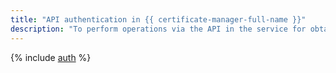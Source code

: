 ```yaml
---
title: "API authentication in {{ certificate-manager-full-name }}"
description: "To perform operations via the API in the service for obtaining and renewing TLS certificates from Let's Encrypt - {{ certificate-manager-full-name }}, you need to obtain an IAM token for your account."
---
```


{% include [auth](../../_includes/authentication.md) %}